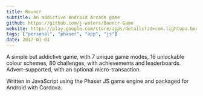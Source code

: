 ```yaml
---
title: Bouncr
subtitle: An addictive Android Arcade game
github: https://github.com/j-waters/Bouncr-Game
website: https://play.google.com/store/apps/details?id=com.lightopa.bouncr
tags: ["personal", "phaser", "app", "js"]
date: 2017-01-01
---
```


A simple but addictive game, with 7 unique game modes, 16 unlockable colour schemes, 80 challenges, with achievements
and leaderboards. Advert-supported, with an optional micro-transaction.

Written in JavaScript using the Phaser JS game engine and packaged for Android with Cordova.
